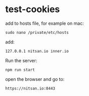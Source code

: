 # test-cookies

add to hosts file, for example on mac:
```
sudo nano /private/etc/hosts
```
add:
```
127.0.0.1 nitsan.io inner.io
```

Run the server:
```
npm run start
```

open the browser and go to:
```
https://nitsan.io:8443
```

